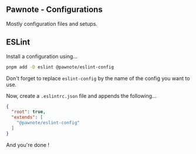 ## Pawnote - Configurations

Mostly configuration files and setups.

## ESLint

Install a configuration using...

```bash
pnpm add -D eslint @pawnote/eslint-config
```

Don't forget to replace `eslint-config` by the name of the config you want to use.

Now, create a `.eslintrc.json` file and appends the following...

```json
{
  "root": true,
  "extends": [
    "@pawnote/eslint-config"
  ]
}
```

And you're done !
